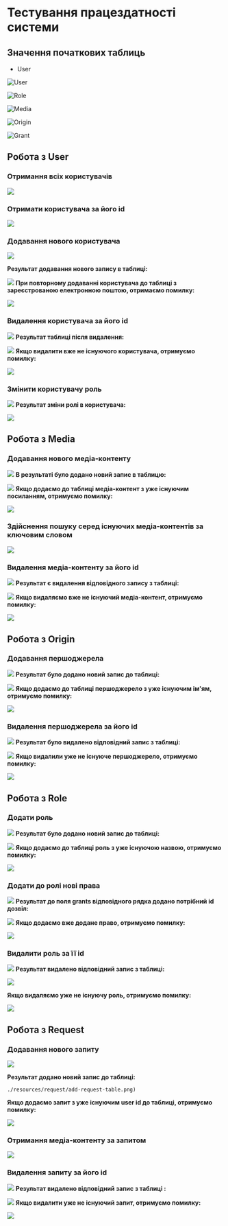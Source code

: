 # Тестування працездатності системи

## Значення початкових таблиць

- User

![User](./resources/table_user.png) 

![Role](./resources/table_role.png)

![Media](./resources/table_media.png)

![Origin](./resources/table_origin.png)

![Grant](./resources/table_grant.png)

## Робота з User

### Отримання всіх користувачів

![](./resources/user/get-all-users.png)

### Отримати користувача за його id

![](./resources/user/get-user-by-id.png)

### Додавання нового користувача

![](./resources/user/add-user.png)

**Результат додавання нового запису в таблиці:**

![](./resources/user/add-user-table.png)
**При повторному додаванні користувача до таблиці з зареєстрованою електронною поштою, отримаємо помилку:**

![](./resources/user/add-user-error.png)
### Видалення користувача за його id

![](./resources/user/delete-user.png)
**Результат таблиці після видалення:**

![](./resources/user/delete-user-table.png)
**Якщо видалити вже не існуючого користувача, отримуємо помилку:**

![](./resources/user/delete-user-error.png)
### Змінити користувачу роль

![](./resources/user/change-user-role.png)
**Результат зміни ролі в користувача:**

![](./resources/user/change-user-role-table.png)
## Робота з Media

### Додавання нового медіа-контенту

![](./resources/media/add-media.png)
**В результаті було додано новий запис в таблицю:**

![](./resources/media/add-media-table.png)
**Якщо додаємо до таблиці медіа-контент з уже існуючим посиланням, отримуємо помилку:**

![](./resources/media/add-media-error.png)
### Здійснення пошуку серед існуючих медіа-контентів за ключовим словом

![](./resources/media/search-media.png)
### Видалення медіа-контенту за його id

![](./resources/media/delete-media.png)
**Результат є видалення відповідного запису з таблиці:**

![](./resources/media/delete-media-table.png)
**Якщо видаляємо вже не існуючий медіа-контент, отримуємо помилку:**

![](./resources/media/delete-media-error.png)
## Робота з Origin

### Додавання першоджерела

![](./resources/origin/add-origin.png)
**Результат було додано новий запис до таблиці:**

![](./resources/origin/add-origin-table.png)
**Якщо додаємо до таблиці першоджерело з уже існуючим ім'ям, отримуємо помилку:**

![](./resources/origin/add-origin-error.png)
### Видалення першоджерела за його id

![](./resources/origin/delete-origin.png)
**Результат було видалено відповідний запис з таблиці:**

![](./resources/origin/delete-origin-table.png)
**Якщо видалили уже не існуюче першоджерело, отримуємо помилку:**

![](./resources/origin/delete-origin-error.png)
## Робота з Role

### Додати роль

![](./resources/role/add-role.png)
**Результат було додано новий запис до таблиці:**

![](./resources/role/add-role-result.png)
**Якщо додаємо до таблиці роль з уже існуючою назвою, отримуємо помилку:**

![](./resources/role/add-role-error.png)
### Додати до ролі нові права

![](./resources/role/add-grant-tto-role.png)
**Результат до поля grants відповідного рядка додано потрібний id дозвіл:**

![](./resources/role/add-grant-tto-role-table.png)
**Якщо додаємо вже додане право, отримуємо помилку:**

![](./resources/role/add-grant-to-role-error.png)
### Видалити роль за її id

![](./resources/role/delete-role.png)
**Результат видалено відповідний запис  з таблиці:**

![](./resources/role/delete-role-table.png)

**Якщо видаляємо уже не існуючу роль, отримуємо помилку:**

![](./resources/role/delete-role-error.png)

## Робота з Request

### Додавання нового запиту

![](./resources/request/add-request.png)

**Результат додано новий запис до таблиці:**


    ./resources/request/add-request-table.png)

**Якщо додаємо запит з уже існуючим user id  до таблиці, отримуємо помилку:**

![](./resources/request/add-request-error.png)
### Отримання медіа-контенту за запитом

![](./resources/request/get-media-by-request.png)
### Видалення запиту за його id

![](./resources/request/delete-request.png)
**Результат видалено відповідний запис з таблиці :**

![](./resources/request/delete-request-table.png)
**Якщо видалити уже не існуючий запит, отримуємо помилку:**

![](./resources/request/delete-request-error.png)
